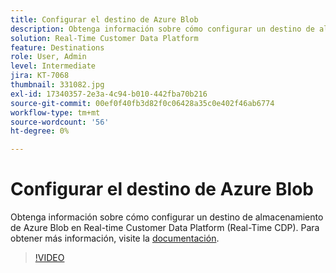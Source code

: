 ```yaml
---
title: Configurar el destino de Azure Blob
description: Obtenga información sobre cómo configurar un destino de almacenamiento de Azure Blob en Real-time Customer Data Platform (Real-Time CDP).
solution: Real-Time Customer Data Platform
feature: Destinations
role: User, Admin
level: Intermediate
jira: KT-7068
thumbnail: 331082.jpg
exl-id: 17340357-2e3a-4c94-b010-442fba70b216
source-git-commit: 00ef0f40fb3d82f0c06428a35c0e402f46ab6774
workflow-type: tm+mt
source-wordcount: '56'
ht-degree: 0%

---
```


# Configurar el destino de Azure Blob

Obtenga información sobre cómo configurar un destino de almacenamiento de Azure Blob en Real-time Customer Data Platform (Real-Time CDP). Para obtener más información, visite la [documentación](https://experienceleague.adobe.com/docs/experience-platform/destinations/catalog/cloud-storage/azure-blob.html).

>[!VIDEO](https://video.tv.adobe.com/v/331082/?learn=on)

